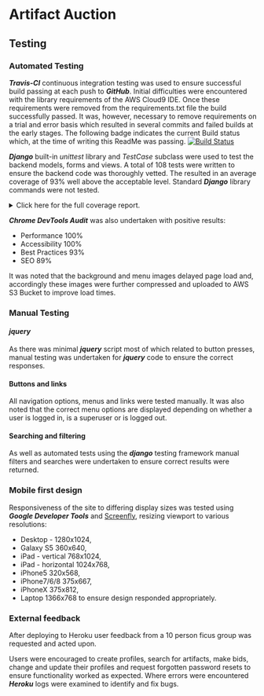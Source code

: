 # Artifact Auction

## Testing

### Automated Testing

***Travis-CI*** continuous integration testing was used to ensure successful build passing at each push to ***GitHub***.
Initial difficulties were encountered with the library requirements of the AWS Cloud9 IDE. Once these requirements were removed from the requirements.txt file the build successfully passed. It was, however, necessary to remove requirements on a trial and error basis which resulted in several commits and failed builds at the early stages.
The following badge indicates the current Build status which, at the time of writing this ReadMe was passing.
[![Build Status](https://travis-ci.org/Shilldon/artifact-auction.svg?branch=master)](https://travis-ci.org/Shilldon/artifact-auction)

***Django*** built-in *unittest* library and *TestCase* subclass were used to test the backend models, forms and views. A total of 108 tests were written to ensure the backend code was thoroughly vetted.
The resulted in an average coverage of 93% well above the acceptable level.
Standard ***Django*** library commands were not tested.

<details>
<summary>Click here for the full coverage report.</summary>
```HTML5
Name                           Stmts   Miss  Cover
--------------------------------------------------
accounts/__init__.py               0      0   100%
accounts/admin.py                  3      0   100%
accounts/forms.py                 68     36    47%
accounts/models.py                16      1    94%
accounts/tests.py                  1      0   100%
accounts/url_reset.py              4      0   100%
accounts/views.py                 60     50    17%
artifact_auction/__init__.py       0      0   100%
artifact_auction/wsgi.py           4      4     0%
artifacts/__init__.py              0      0   100%
artifacts/admin.py                 7      0   100%
artifacts/forms.py                16      0   100%
artifacts/models.py               30      1    97%
artifacts/test_forms.py           48      0   100%
artifacts/test_models.py          39      1    97%
artifacts/test_views.py          106      0   100%
artifacts/views.py                83      4    95%
auctions/__init__.py               0      0   100%
auctions/admin.py                 12      3    75%
auctions/forms.py                 10      0   100%
auctions/models.py                53      6    89%
auctions/test_models.py           61      0   100%
auctions/test_views.py            88      0   100%
auctions/views.py                 80      0   100%
checkout/__init__.py               0      0   100%
checkout/admin.py                  7      0   100%
checkout/forms.py                 16      0   100%
checkout/models.py                21      0   100%
checkout/test_models.py           17      0   100%
checkout/test_views.py           159      8    95%
checkout/views.py                119      6    95%
collection/__init__.py             0      0   100%
collection/admin.py                2      0   100%
collection/contexts.py            11      0   100%
collection/models.py               2      0   100%
collection/test_views.py          54      0   100%
collection/views.py               30      4    87%
contact/__init__.py                0      0   100%
contact/admin.py                   1      0   100%
contact/forms.py                   6      0   100%
contact/models.py                  1      0   100%
contact/test_views.py             12      0   100%
contact/tests.py                   1      0   100%
contact/views.py                  15      0   100%
history/__init__.py                0      0   100%
history/admin.py                  11      0   100%
history/forms.py                   7      0   100%
history/models.py                 65      2    97%
history/test_models.py            72      5    93%
history/test_views.py             39      0   100%
history/views.py                  14      0   100%
home/__init__.py                   0      0   100%
home/admin.py                      2      0   100%
home/models.py                     2      0   100%
home/test_views.py                47      0   100%
home/views.py                     12      0   100%
reviews/__init__.py                0      0   100%
reviews/admin.py                   3      0   100%
reviews/forms.py                   9      0   100%
reviews/models.py                 11      0   100%
reviews/test_models.py            20      0   100%
reviews/test_views.py             53      0   100%
reviews/views.py                  28      0   100%
search/__init__.py                 0      0   100%
search/admin.py                    1      0   100%
search/forms.py                   34      1    97%
search/models.py                   1      0   100%
search/test_views.py             167      0   100%
search/views.py                   63      1    98%
--------------------------------------------------
TOTAL                           1924    133    93%
```
</details>

***Chrome DevTools Audit*** was also undertaken with positive results:
- Performance 100%
- Accessibility 100%
- Best Practices 93%
- SEO 89%

It was noted that the background and menu images delayed page load and, accordingly these images were further compressed and uploaded to AWS S3 Bucket to improve load times.

### Manual Testing

#### ***jquery***
As there was minimal ***jquery*** script most of which related to button presses, manual testing was undertaken for ***jquery*** code to ensure the correct responses.

#### Buttons and links
All navigation options, menus and links were tested manually.
It was also noted that the correct menu options are displayed depending on whether a user is logged in, is a superuser or is logged out.

#### Searching and filtering
As well as automated tests using the ***django*** testing framework manual filters and searches were undertaken to ensure correct results were returned.

### Mobile first design
Responsiveness of the site to differing display sizes was tested using ***Google Developer Tools*** and [Screenfly](http://quirktools.com/screenfly), resizing viewport to various resolutions:
- Desktop - 1280x1024,
- Galaxy S5 360x640,
- iPad - vertical 768x1024,
- iPad - horizontal 1024x768,
- iPhone5 320x568,
- iPhone7/6/8 375x667,
- iPhoneX 375x812,
- Laptop 1366x768
to ensure design responded appropriately.

### External feedback
After deploying to Heroku user feedback from a 10 person ficus group was requested and acted upon.

Users were encouraged to create profiles, search for artifacts, make bids, change and update their profiles and request forgotten password resets to ensure functionality worked as expected.
Where errors were encountered ***Heroku*** logs were examined to identify and fix bugs.
